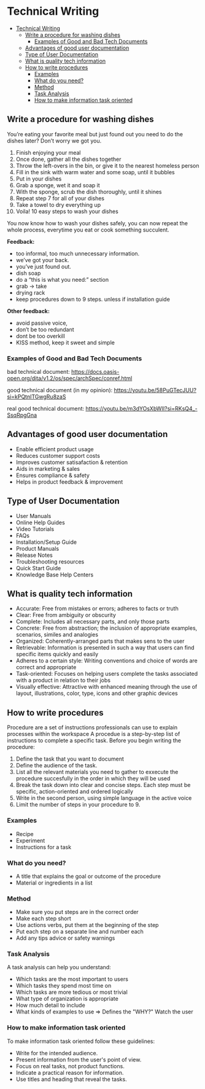 # Technical Writing

- [Technical Writing](#technical-writing)
  - [Write a procedure for washing dishes](#write-a-procedure-for-washing-dishes)
    - [Examples of Good and Bad Tech Documents](#examples-of-good-and-bad-tech-documents)
  - [Advantages of good user documentation](#advantages-of-good-user-documentation)
  - [Type of User Documentation](#type-of-user-documentation)
  - [What is quality tech information](#what-is-quality-tech-information)
  - [How to write procedures](#how-to-write-procedures)
    - [Examples](#examples)
    - [What do you need?](#what-do-you-need)
    - [Method](#method)
    - [Task Analysis](#task-analysis)
    - [How to make information task oriented](#how-to-make-information-task-oriented)

## Write a procedure for washing dishes

You’re eating your favorite meal but just found out you need to do the dishes later? Don’t worry we got you.

1. Finish enjoying your meal
2. Once done, gather all the dishes together
3. Throw the left-overs in the bin, or give it to the nearest homeless person
4. Fill in the sink with warm water and some soap, until it bubbles
5. Put in your dishes
6. Grab a sponge, wet it and soap it
7. With the sponge, scrub the dish thoroughly, until it shines
8. Repeat step 7 for all of your dishes
9. Take a towel to dry everything up
10. Voila! 10 easy steps to wash your dishes

You now know how to wash your dishes safely, you can now repeat the whole process, everytime you eat or cook something succulent.

**Feedback:**

- too informal, too much unnecessary information.
- we’ve got your back.
- you’ve just found out.
- dish soap
- do a “this is what you need:” section
- grab -> take
- drying rack
- keep procedures down to 9 steps. unless if installation guide

**Other feedback:**

- avoid passive voice,
- don’t be too redundant
- dont be too overkill
- KISS method, keep it sweet and simple

### Examples of Good and Bad Tech Documents

bad technical document: <https://docs.oasis-open.org/dita/v1.2/os/spec/archSpec/conref.html>

good technical document (in my opinion): <https://youtu.be/58PuGTecJUU?si=kPQtnITGwgRu8zaS>

real good technical document: <https://youtu.be/m3dYOsXbWII?si=RKsQ4_-SsqRpgGna>

## Advantages of good user documentation

- Enable efficient product usage
- Reduces customer support costs
- Improves customer satisafaction & retention
- Aids in marketing & sales
- Ensures compliance & safety
- Helps in product feedback & improvement

## Type of User Documentation

- User Manuals
- Online Help Guides
- Video Tutorials
- FAQs
- Installation/Setup Guide
- Product Manuals
- Release Notes
- Troubleshooting resources
- Quick Start Guide
- Knowledge Base Help Centers

## What is quality tech information

- Accurate: Free from mistakes or errors; adheres to facts or truth
- Clear: Free from ambiguity or obscurity
- Complete: Includes all necessary parts, and only those parts
- Concrete: Free from abstraction; the inclusion of appropriate examples, scenarios, similes and analogies
- Organized: Coherently-arranged parts that makes sens to the user
- Retrievable: Information is presented in such a way that users can find specific items quickly and easily
- Adheres to a certain style: Writing conventions and choice of words are correct and appropriate
- Task-oriented: Focuses on helping users complete the tasks associated with a product in relation to their jobs
- Visually effective: Attractive with enhanced meaning through the use of layout, illustrations, color, type, icons and other graphic devices

## How to write procedures

Procedure are a set of instructions professionals can use to explain processes within the workspace
A procedue is a step-by-step list of instructions to complete a specific task.
Before you begin writing the procedure:

1. Define the task that you want to document
2. Define the audience of the task.
3. List all the relevant materials you need to gather to exxecute the procedure succesfully in the order in which they will be used
4. Break the task down into clear and concise steps. Each step must be specific, action-oriented and ordered logically
5. Write in the second person, using simple language in the active voice
6. Limit the number of steps in your procedure to 9.

### Examples

- Recipe
- Experiment
- Instructions for a task

### What do you need?

- A title that explains the goal or outcome of the procedure
- Material or ingredients in a list

### Method

- Make sure you put steps are in the correct order
- Make each step short
- Use actions verbs, put them at the beginning of the step
- Put each step on a separate line and number each
- Add any tips advice or safety warnings

### Task Analysis

A task analysis can help you understand:

- Which tasks are the most important to users
- Which tasks they spend most time on
- Which tasks are more tedious or most trivial
- What type of organization is appropriate
- How much detail to include
- What kinds of examples to use
=> Defines the "WHY?"
Watch the user

### How to make information task oriented

To make information task oriented follow these guidelines:

- Write for the intended audience.
- Present information from the user's point of view.
- Focus on real tasks, not product functions.
- Indicate a practical reason for information.
- Use titles and heading that reveal the tasks.
